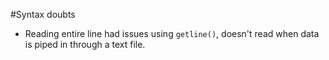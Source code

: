 #Syntax doubts
- Reading entire line had issues using `getline()`, doesn't read when data is piped in through a text file.